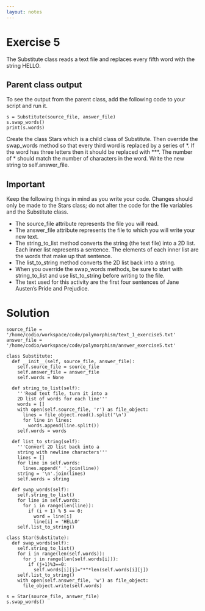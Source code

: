 ```yaml
---
layout: notes
---
```

# Exercise 5
The Substitute class reads a text file and replaces every fifth word with the string HELLO.

## Parent class output
To see the output from the parent class, add the following code to your script and run it.

```
s = Substitute(source_file, answer_file)
s.swap_words()
print(s.words)
```

Create the class Stars which is a child class of Substitute. Then override the swap_words method so that every third word is replaced by a series of *. If the word has three letters then it should be replaced with ***. The number of * should match the number of characters in the word. Write the new string to self.answer_file.

## Important
Keep the following things in mind as you write your code. Changes should only be made to the Stars class; do not alter the code for the file variables and the Substitute class.

- The source_file attribute represents the file you will read.
- The answer_file attribute represents the file to which you will write your new text.
- The string_to_list method converts the string (the text file) into a 2D list. Each inner list represents a sentence. The elements of each inner list are the words that make up that sentence.
- The list_to_string method converts the 2D list back into a string.
- When you override the swap_words methods, be sure to start with string_to_list and use list_to_string before writing to the file.
- The text used for this activity are the first four sentences of Jane Austen’s Pride and Prejudice.

# Solution

```
source_file = '/home/codio/workspace/code/polymorphism/text_1_exercise5.txt'
answer_file = '/home/codio/workspace/code/polymorphism/answer_exercise5.txt'

class Substitute:
  def __init__(self, source_file, answer_file):
    self.source_file = source_file
    self.answer_file = answer_file
    self.words = None

  def string_to_list(self):
    '''Read text file, turn it into a
    2D list of words for each line'''
    words = []
    with open(self.source_file, 'r') as file_object:
      lines = file_object.read().split('\n')
      for line in lines:
        words.append(line.split())
    self.words = words

  def list_to_string(self):
    '''Convert 2D list back into a
    string with newline characters'''
    lines = []
    for line in self.words:
      lines.append(' '.join(line))
    string = '\n'.join(lines)
    self.words = string

  def swap_words(self):
    self.string_to_list()
    for line in self.words:
      for i in range(len(line)):
        if (i + 1) % 5 == 0:
          word = line[i]
          line[i] = 'HELLO'
    self.list_to_string()

class Star(Substitute):
  def swap_words(self):
    self.string_to_list()
    for i in range(len(self.words)):
      for j in range(len(self.words[i])):
        if (j+1)%3==0:
          self.words[i][j]="*"*len(self.words[i][j])
    self.list_to_string()
    with open(self.answer_file, 'w') as file_object:
      file_object.write(self.words)

s = Star(source_file, answer_file)
s.swap_words()
```
